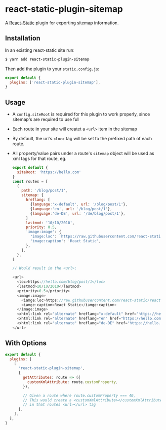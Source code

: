 # react-static-plugin-sitemap

A [React-Static](https://react-static.js.org) plugin for exporting sitemap information.

## Installation

In an existing react-static site run:

```bash
$ yarn add react-static-plugin-sitemap
```

Then add the plugin to your `static.config.js`:

```javascript
export default {
  plugins: ['react-static-plugin-sitemap'],
}
```

## Usage

- A `config.siteRoot` is required for this plugin to work properly, since sitemap's are required to use full
- Each route in your site will createt a `<url>` item in the sitemap
- By default, the url's `<loc>` tag will be set to the prefixed path of each route.
- All property/value pairs under a route's `sitemap` object will be used as xml tags for that route, eg.

  ```javascript
  export default {
    siteRoot: 'https://hello.com'
  }
  const routes = [
    {
      path: '/blog/post/1',
      sitemap: {
        hreflang: [
          {language:'x-default', url: '/blog/post/1'},
          {language:'en', url: '/blog/post/1'},
          {language:'de-DE', url: '/de/blog/post/1'},
        ]
        lastmod: '10/10/2010',
        priority: 0.5,
        'image:image': {
          'image:loc': `https://raw.githubusercontent.com/react-static/react-static/master/media/react-static-logo-2x.png`,
          'image:caption': 'React Static',
        },
      },
    },
  ]

  // Would result in the <url>:

  <url>
    <loc>https://hello.com/blog/post/1</loc>
    <lastmod>10/10/2010</lastmod>
    <priority>0.5</priority>
    <image:image>
      <iamge:loc>https://raw.githubusercontent.com/react-static/react-static/master/media/react-static-logo-2x.png</iamge:loc>
      <iamge:caption>React Static</iamge:caption>
    </image:image>
    <xhtml:link rel="alternate" hreflang="x-default" href="https://hello.com/blog/post/1" />
    <xhtml:link rel="alternate" hreflang="en" href="https://hello.com/blog/post/1" />
    <xhtml:link rel="alternate" hreflang="de-DE" href="https://hello.com/de/blog/post/1" />
  </url>
  ```

## With Options

```javascript
export default {
  plugins: [
    [
      'react-static-plugin-sitemap',
      {
        getAttributes: route => ({
          customXmlAttribute: route.customProperty,
        }),

        // Given a route where route.customProperty === 40,
        // This would create a <customXmlAttribute></customXmlAttribute>
        // in that routes <url></url> tag
      },
    ],
  ],
}
```
